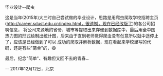 毕业设计--爬虫

这是当年(2015年)大三时自己尝试做的毕业设计，思路是用爬虫爬取学校招聘主页(http://career.sdust.edu.cn/index.html，很遗憾，现在已经改版了)的各公司招聘信息，
将公司来源地的省份、城市等提取出来存储到数据库中，最后用全中国热力图的形式绘制出统计图，后来由于直到老师觉得爬虫没有创意所以就中途停止了，应该是已经做到了可以
成功的爬取并解析数据，现在看起来学校里写的代码，还是有些"简单"的，😄

最后，纪念"简单"、有趣但又回不去的青春...

-- 2017年12月12日，北京
